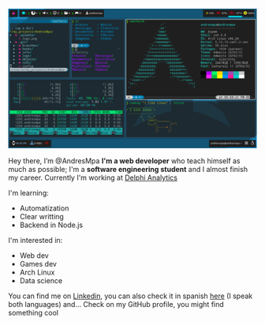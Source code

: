 ![Background](.assents/background.png)

Hey there, I’m @AndresMpa **I'm a web developer** who teach himself as much as possible;
I'm a **software engineering student** and I almost finish my career. Currently I'm working
at [Delphi Analytics](https://www.linkedin.com/company/delphi-analytics/)

I'm learning:

- Automatization
- Clear writting
- Backend in Node.js

I'm interested in:

- Web dev
- Games dev
- Arch Linux
- Data science

You can find me on [Linkedin](https://www.linkedin.com/in/andres-m-prieto/?locale=en_US),
you can also check it in spanish [here](https://www.linkedin.com/in/andres-m-prieto/?locale=es_ES)
(I speak both languages) and... Check on my GitHub profile, you might find something cool
